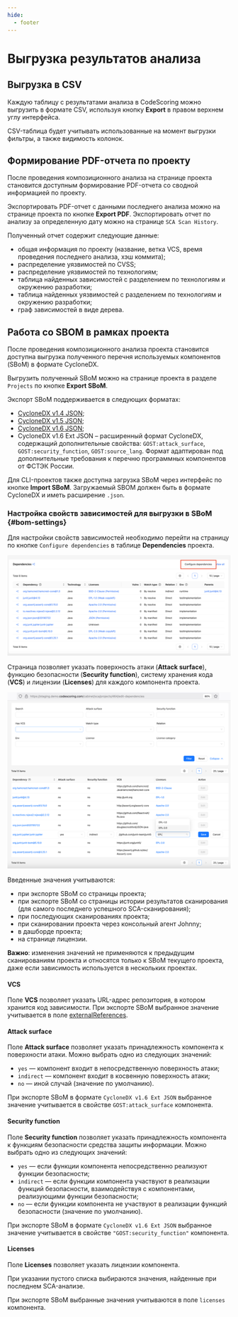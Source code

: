 ```yaml
---
hide:
  - footer
---
```

# Выгрузка результатов анализа

## Выгрузка в CSV

Каждую таблицу с результатами анализа в CodeScoring можно выгрузить в формате CSV, используя кнопку **Export** в правом верхнем углу интерфейса.

CSV-таблица будет учитывать использованные на момент выгрузки фильтры, а также видимость колонок.

## Формирование PDF-отчета по проекту

После проведения композиционного анализа на странице проекта становится доступным формирование PDF-отчета со сводной информацией по проекту.

Экспортировать PDF-отчет с данными последнего анализа можно на странице проекта по кнопке **Export PDF**. Экспортировать отчет по анализу за определенную дату можно на странице `SCA Scan History`.

Полученный отчет содержит следующие данные:

- общая информация по проекту (название, ветка VCS, время проведения последнего анализа, хэш коммита);
- распределение уязвимостей по CVSS;
- распределение уязвимостей по технологиям;
- таблица найденных зависимостей с разделением по технологиям и окружению разработки;
- таблица найденных уязвимостей с разделением по технологиям и окружению разработки;
- граф зависимостей в виде дерева.

## Работа со SBOM в рамках проекта

После проведения композиционного анализа проекта становится доступна выгрузка полученного перечня используемых компонентов (SBoM) в формате CycloneDX.

Выгрузить полученный SBoM можно на странице проекта в разделе `Projects` по кнопке **Export SBoM**.

Экспорт SBoM поддерживается в следующих форматах:

- [CycloneDX v1.4 JSON](https://cyclonedx.org/docs/1.4/json/);
- [CycloneDX v1.5 JSON](https://cyclonedx.org/docs/1.5/json/);
- [CycloneDX v1.6 JSON](https://cyclonedx.org/docs/1.6/json/);
- CycloneDX v1.6 Ext JSON – расширенный формат CycloneDX, содержащий дополнительные свойства: `GOST:attack_surface`, `GOST:security_function`, `GOST:source_lang`. Формат адаптирован под дополнительные требования к перечню программных компонентов от ФСТЭК России.

Для CLI-проектов также доступна загрузка SBoM через интерфейс по кнопке **Import SBoM**. Загружаемый SBOM должен быть в формате CycloneDX и иметь расширение `.json`.

### Настройка свойств зависимостей для выгрузки в SBoM {#bom-settings}

Для настройки свойств зависимостей необходимо перейти на страницу по кнопке `Configure dependencies` в таблице **Dependencies** проекта.

![Dependencies settings button](/assets/img/dependencies_settings_button.png)

Страница позволяет указать поверхность атаки (**Attack surface**), функцию безопасности (**Security function**), систему хранения кода (**VCS**) и лицензии (**Licenses**) для каждого компонента проекта.

![Dependencies settings](/assets/img/dependencies_settings.png)

Введенные значения учитываются:

- при экспорте SBoM со страницы проекта;
- при экспорте SBoM со страницы истории результатов сканирования (для самого последнего успешного SCA-сканирования);
- при последующих сканированиях проекта;
- при сканировании проекта через консольный агент Johnny;
- в дашборде проекта;
- на странице лицензии.

**Важно**: изменения значений не применяются к предыдущим сканированиям проекта и относятся только к SBoM текущего проекта, даже если зависимость используется в нескольких проектах.

#### VCS

Поле **VCS** позволяет указать URL-адрес репозитория, в котором хранится код зависимости. При экспорте SBoM выбранное значение учитывается в поле [externalReferences](https://cyclonedx.org/docs/1.6/json/#components_items_externalReferences).

#### Attack surface

Поле **Attack surface** позволяет указать принадлежность компонента к поверхности атаки. Можно выбрать одно из следующих значений:

- `yes` — компонент входит в непосредственную поверхность атаки;
- `indirect` — компонент входит в косвенную поверхность атаки;
- `no` — иной случай (значение по умолчанию).

При экспорте SBoM в формате `CycloneDX v1.6 Ext JSON` выбранное значение учитывается в свойстве `GOST:attack_surface` компонента.

#### Security function

Поле **Security function** позволяет указать принадлежность компонента к функциям безопасности средства защиты информации. Можно выбрать одно из следующих значений:

- `yes` — если функции компонента непосредственно реализуют функции безопасности;
- `indirect` — если функции компонента участвуют в реализации функций безопасности, взаимодействуя с компонентами, реализующими функции безопасности;
- `no` — если функции компонента не участвуют в реализации функций безопасности (значение по умолчанию).

При экспорте SBoM в формате `CycloneDX v1.6 Ext JSON` выбранное значение учитывается в свойстве `"GOST:security_function"` компонента.

#### Licenses

Поле **Licenses** позволяет указать лицензии компонента.

При указании пустого списка выбираются значения, найденные при последнем SCA-анализе.

При экспорте SBoM выбранные значения учитываются в поле `licenses` компонента.
